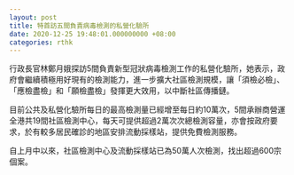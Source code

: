 ```yaml
---
layout: post
title: 特首訪五間負責病毒檢測的私營化驗所
date: 2020-12-25 19:48:01.000000000 +08:00
categories: rthk
---
```


行政長官林鄭月娥探訪5間負責新型冠狀病毒檢測工作的私營化驗所，她表示，政府會繼續積極用好現有的檢測能力，進一步擴大社區檢測規模，讓「須檢必檢」、「應檢盡檢」和「願檢盡檢」發揮更大效用，以中斷社區傳播鏈。

目前公共及私營化驗所每日的最高檢測量已經增至每日約10萬次，5間承辦商營運全港共19間社區檢測中心，每天可提供超過2萬次次總檢測容量，亦會按政府要求，於有較多居民確診的地區安排流動採樣站，提供免費檢測服務。

自上月中以來，社區檢測中心及流動採樣站已為50萬人次檢測，找出超過600宗個案。
